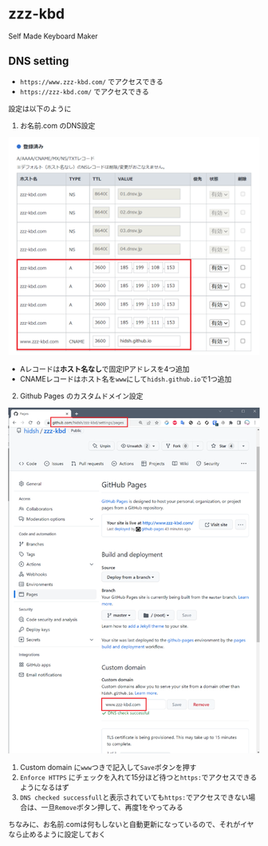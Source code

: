 # zzz-kbd
Self Made Keyboard Maker

## DNS setting

- `https://www.zzz-kbd.com/` でアクセスできる
- `https://zzz-kbd.com/` でアクセスできる

設定は以下のように

1. お名前.com のDNS設定

![お名前.comの設定](img/dns-onamae.png)

- Aレコードは**ホスト名なし**で固定IPアドレスを4つ追加
- CNAMEレコードはホスト名を`www`にして`hidsh.github.io`で1つ追加


2. Github Pages のカスタムドメイン設定

![Github Pagesの設定](img/dns-github-pages.png)

1. Custom domain に`www`つきで記入して`Save`ボタンを押す
2. `Enforce HTTPS` にチェックを入れて15分ほど待つと`https:`でアクセスできるようになるはず
3. `DNS checked successfull`と表示されていても`https:`でアクセスできない場合は、一旦`Remove`ボタン押して、再度1をやってみる

ちなみに、お名前.comは何もしないと自動更新になっているので、それがイヤなら止めるように設定しておく
